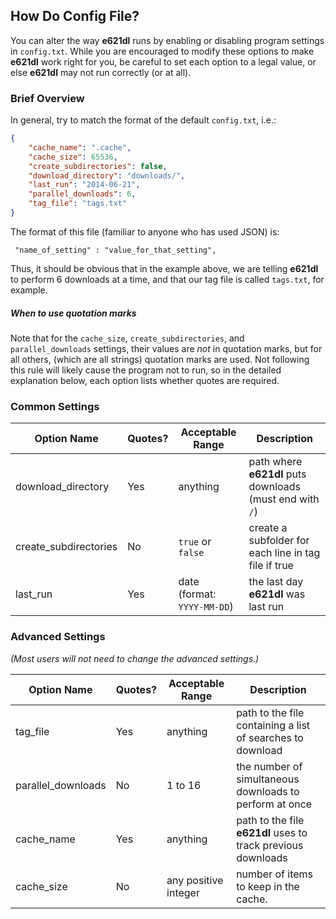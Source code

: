 ## How Do Config File?

You can alter the way **e621dl** runs by enabling or disabling program settings in `config.txt`.  While you are encouraged to modify these options to make **e621dl** work right for you, be careful to set each option to a legal value, or else **e621dl** may not run correctly (or at all).

### Brief Overview
In general, try to match the format of the default `config.txt`, i.e.:

```JSON
{
    "cache_name": ".cache", 
    "cache_size": 65536,
    "create_subdirectories": false, 
    "download_directory": "downloads/", 
    "last_run": "2014-06-21", 
    "parallel_downloads": 6, 
    "tag_file": "tags.txt"
}
```
The format of this file (familiar to anyone who has used JSON) is:
     
     "name_of_setting" : "value_for_that_setting",

Thus, it should be obvious that in the example above, we are telling **e621dl** to perform 6 downloads at a time, and that our tag file is called `tags.txt`, for example.  

##### When to use quotation marks
Note that for the `cache_size`, `create_subdirectories`, and `parallel_downloads` settings, their values are *not* in quotation marks, but for all others, (which are all strings) quotation marks are used.  Not following this rule will likely cause the program not to run, so in the detailed explanation below, each option lists whether quotes are required. 


### Common Settings

| Option Name           | Quotes? | Acceptable Range            | Description                                                |
| --------------------- | ------- | --------------------------- |----------------------------------------------------------- |
| download_directory    | Yes     | anything                    | path where **e621dl** puts downloads (must end with `/`)   | 
| create_subdirectories | No      | `true` or `false`           | create a subfolder for each line in tag file if true       |
| last_run              | Yes     | date (format: `YYYY-MM-DD`) | the last day **e621dl** was last run                       |


### Advanced Settings
*(Most users will not need to change the advanced settings.)*

| Option Name           | Quotes? | Acceptable Range            | Description                                                  |
| --------------------- | ------- | --------------------------- |------------------------------------------------------------- |
| tag_file              | Yes     | anything                    | path to the file containing a list of searches to download   |
| parallel_downloads    | No      | 1 to 16                     | the number of simultaneous downloads to perform at once      |
| cache_name            | Yes     | anything                    | path to the file **e621dl** uses to track previous downloads |
| cache_size            | No      | any positive integer        | number of items to keep in the cache.                        |
